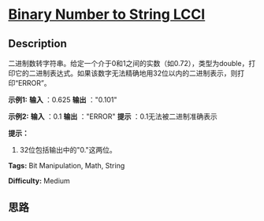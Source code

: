 # [Binary Number to String LCCI][title]

## Description

二进制数转字符串。给定一个介于0和1之间的实数（如0.72），类型为double，打印它的二进制表达式。如果该数字无法精确地用32位以内的二进制表示，则打印“ERROR”。

**示例1:**
            **输入** ：0.625    **输出** ："0.101"    

**示例2:**
            **输入** ：0.1    **输出** ："ERROR"    **提示** ：0.1无法被二进制准确表示    

**提示：**

  1. 32位包括输出中的"0."这两位。


**Tags:** Bit Manipulation, Math, String

**Difficulty:** Medium

## 思路

[title]: https://leetcode-cn.com/problems/bianry-number-to-string-lcci
